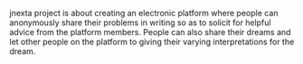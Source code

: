 jnexta project is about creating an electronic platform where people can anonymously share
their problems in writing so as to solicit for helpful advice from the platform members.
People can also share their dreams and let other people on the platform to giving their
varying interpretations for the dream.
